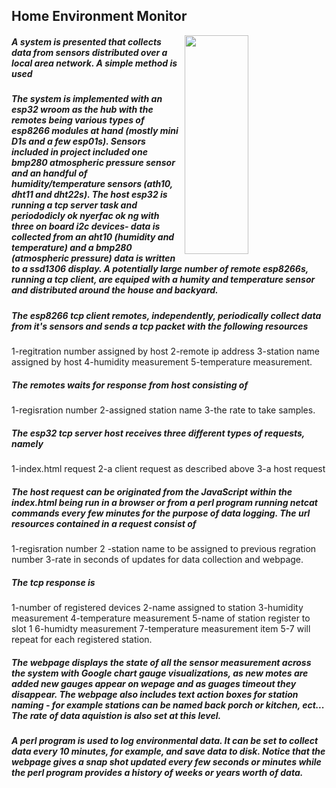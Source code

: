 ## Home Environment Monitor
<img align="right" width="45%" height="350" src="helloworld.png"></img>
##### A system is presented that collects data from sensors distributed over a local area network. A simple method is used 
##### The system is implemented with an esp32 wroom as the hub with the remotes being various types of esp8266 modules at hand (mostly mini D1s and a few esp01s). Sensors included in project included one bmp280 atmospheric pressure sensor and an handful of humidity/temperature sensors (ath10, dht11 and dht22s). The host esp32 is running a tcp server task and periododicly ok nyerfac ok ng with three on board i2c devices- data is collected from an aht10 (humidity and temperature) and a bmp280 (atmospheric pressure) data is written to a ssd1306 display. A potentially large number of remote esp8266s, running a tcp client, are equiped with a humity and temperature sensor and distributed around the house and backyard.
##### The esp8266 tcp client remotes, independently, periodically collect data from it's sensors and sends a tcp packet with the following resources 
1-regitration number assigned by host
2-remote ip address
3-station name assigned by host
4-humidity measurement
5-temperature measurement. 
##### The remotes waits for response from host consisting of 
1-regisration number
2-assigned station name
3-the rate to take samples.
##### The esp32 tcp server host receives three different types of requests, namely 
1-index.html request
2-a client request as described above
3-a host request
##### The host request can be originated from the JavaScript within the index.html being run in a browser or from a perl program running netcat commands every few minutes for the purpose of data logging. The url resources contained in a request consist of 
1-regisration number
2 -station name to be assigned to previous regration number
3-rate in seconds of updates for data collection and webpage. 
##### The tcp response is 
1-number of registered devices
2-name assigned to station
3-humidity measurement
4-temperature measurement
5-name of station register to slot 1
6-humidty measurement
7-temperature measurement
    item 5-7 will repeat for each registered station.
##### The webpage displays the state of all the sensor measurement across the system with Google chart gauge visualizations, as new motes are added new gauges appear on wepage and as guages timeout they disappear. The webpage also includes text action boxes for station naming - for example stations can be named back porch or kitchen, ect... The rate of data aquistion is also set at this level.
##### A perl program is used to log environmental data. It can be set to collect data every 10 minutes, for example, and save data to disk. Notice that the webpage gives a snap shot updated every few seconds or minutes while the perl program provides a history of weeks or years worth of data.
